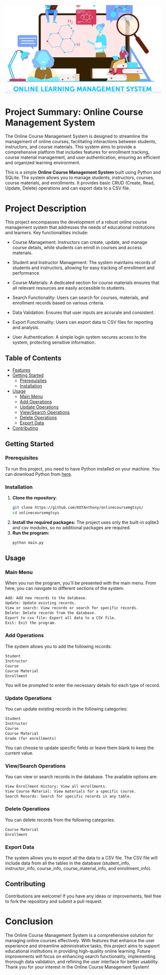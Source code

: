 <img src="OCMS.png" />
    
# Project Summary: Online Course Management System
The Online Course Management System is designed to streamline the management of online courses, facilitating interactions between students, instructors, and course materials. This system aims to provide a comprehensive platform that includes features for enrollment tracking, course material management, and user authentication, ensuring an efficient and organized learning environment.

This is a simple **Online Course Management System** built using Python and SQLite. The system allows you to manage students, instructors, courses, course materials, and enrollments. It provides basic CRUD (Create, Read, Update, Delete) operations and can export data to a CSV file.

# Project Description
This project encompasses the development of a robust online course management system that addresses the needs of educational institutions and learners. Key functionalities include:

- Course Management: Instructors can create, update, and manage course details, while students can enroll in courses and access materials.

- Student and Instructor Management: The system maintains records of students and instructors, allowing for easy tracking of enrollment and performance.

- Course Materials: A dedicated section for course materials ensures that all relevant resources are easily accessible to students.

- Search Functionality: Users can search for courses, materials, and enrollment records based on various criteria.
    
- Data Validation: Ensures that user inputs are accurate and consistent.

- Export Functionality: Users can export data to CSV files for reporting and analysis.

- User Authentication: A simple login system secures access to the system, protecting sensitive information.

## Table of Contents

- [Features](#features)
- [Getting Started](#getting-started)
  - [Prerequisites](#prerequisites)
  - [Installation](#installation)
- [Usage](#usage)
  - [Main Menu](#main-menu)
  - [Add Operations](#add-operations)
  - [Update Operations](#update-operations)
  - [View/Search Operations](#viewsearch-operations)
  - [Delete Operations](#delete-operations)
  - [Export Data](#export-data)
- [Contributing](#contributing)

## Getting Started

### Prerequisites

To run this project, you need to have Python installed on your machine. You can download Python from [here](https://www.python.org/downloads/).

### Installation

1. **Clone the repository**:
   ```bash
   git clone https://github.com/KOTAnthony/onlinecoursemgtsys/
   cd onlinecoursemgtsys
2. **Install the required packages:**
The project uses only the built-in sqlite3 and csv modules, so no additional packages are required.
3. **Run the program:**
   ```bash
   python main.py

## Usage
### Main Menu

When you run the program, you'll be presented with the main menu. From here, you can navigate to different sections of the system:

    Add: Add new records to the database.
    Update: Update existing records.
    View or search: View records or search for specific records.
    Delete: Delete records from the database.
    Export to csv file: Export all data to a CSV file.
    Exit: Exit the program.

### Add Operations

The system allows you to add the following records:

    Student
    Instructor
    Course
    Course Material
    Enrollment

You will be prompted to enter the necessary details for each type of record.

### Update Operations

You can update existing records in the following categories:

    Student
    Instructor
    Course
    Course Material
    Grade (for enrollments)

You can choose to update specific fields or leave them blank to keep the current value.

### View/Search Operations

You can view or search records in the database. The available options are:

    View Enrollment History: View all enrollments.
    View Course Material: View materials for a specific course.
    Search Records: Search for specific records in any table.

### Delete Operations

You can delete records from the following categories:

    Course Material
    Enrollment


### Export Data

The system allows you to export all the data to a CSV file. The CSV file will include data from all the tables in the database (student_info, instructor_info, course_info, course_material_info, and enrollment_info).

## Contributing

Contributions are welcome! If you have any ideas or improvements, feel free to fork the repository and submit a pull request.

# Conclusion
The Online Course Management System is a comprehensive solution for managing online courses effectively. With features that enhance the user experience and streamline administrative tasks, this project aims to support educational institutions in providing high-quality online learning. Future improvements will focus on enhancing search functionality, implementing thorough data validation, and refining the user interface for better usability. Thank you for your interest in the Online Course Management System!

